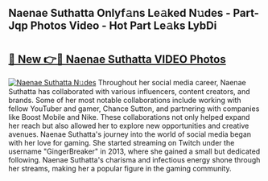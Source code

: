 ## Naenae Suthatta Onlyf𝚊ns Le𝚊ked N𝚞des - Part-Jqp Photos Video - Hot Part Le𝚊ks LybDi

# <h2><a href="http://ab18605.deff.icu/?id=Naenae+Suthatta">🔗 New 👉🔴 Naenae Suthatta VIDEO Photos</a></h2>

[![Naenae Suthatta N𝚞des](https://i.imgur.com/rIISA9y.gif)](http://ab18605.deff.icu/?id=Naenae+Suthatta)
Throughout her social media career, Naenae Suthatta has collaborated with various influencers, content creators, and brands. Some of her most notable collaborations include working with fellow YouTuber and gamer, Chance Sutton, and partnering with companies like Boost Mobile and Nike. These collaborations not only helped expand her reach but also allowed her to explore new opportunities and creative avenues. Naenae Suthatta's journey into the world of social media began with her love for gaming. She started streaming on Twitch under the username "GingerBreaker" in 2013, where she gained a small but dedicated following. Naenae Suthatta's charisma and infectious energy shone through her streams, making her a popular figure in the gaming community.
